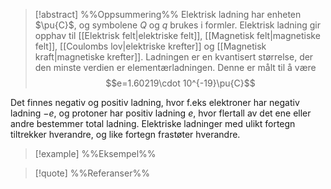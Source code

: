 
> [!abstract] %%Oppsummering%%
> Elektrisk ladning har enheten $\pu{C}$, og symbolene $Q$ og $q$ brukes i formler. Elektrisk ladning gir opphav til [[Elektrisk felt|elektriske felt]], [[Magnetisk felt|magnetiske felt]], [[Coulombs lov|elektriske krefter]] og [[Magnetisk kraft|magnetiske krefter]]. Ladningen er en kvantisert størrelse, der den minste verdien er elementærladningen. Denne er målt til å være $$e=1.60219\cdot 10^{-19}\pu{C}$$

Det finnes negativ og positiv ladning, hvor f.eks elektroner har negativ ladning $-e$, og protoner har positiv ladning $e$, hvor flertall av det ene eller andre bestemmer total ladning. Elektriske ladninger med ulikt fortegn tiltrekker hverandre, og like fortegn frastøter hverandre. 

> [!example] %%Eksempel%%
> 

> [!quote] %%Referanser%%
> 


